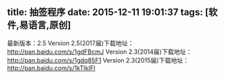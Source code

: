 title: 抽签程序
date: 2015-12-11 19:01:37
tags: [软件,易语言,原创]
---
最新版本：2.5
Version 2.5(2017届)下载地址：http://pan.baidu.com/s/1gdFBcmJ
Version 2.3(2014届)下载地址：http://pan.baidu.com/s/1gdq85F1
Version 2.3(2015届)下载地址：http://pan.baidu.com/s/1kTIkIFl
